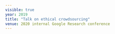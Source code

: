 ```yaml
---
visible: true
year: 2019
title: "Talk on ethical crowdsourcing"
venue: 2020 internal Google Research conference
---
```

